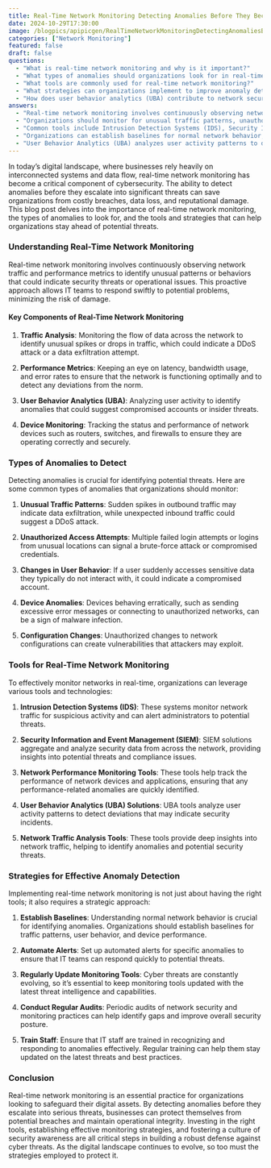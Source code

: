```yaml
---
title: Real-Time Network Monitoring Detecting Anomalies Before They Become Threats
date: 2024-10-29T17:30:00
image: /blogpics/apipicgen/RealTimeNetworkMonitoringDetectingAnomaliesBeforeTheyBecomeThreats-V06XVZTWDG.jpg
categories: ["Network Monitoring"]
featured: false
draft: false
questions:
  - "What is real-time network monitoring and why is it important?"
  - "What types of anomalies should organizations look for in real-time network monitoring?"
  - "What tools are commonly used for real-time network monitoring?"
  - "What strategies can organizations implement to improve anomaly detection in their networks?"
  - "How does user behavior analytics (UBA) contribute to network security?"
answers:
  - "Real-time network monitoring involves continuously observing network traffic and performance metrics to identify unusual patterns or behaviors that could indicate security threats or operational issues. It is important because it allows IT teams to detect anomalies early and respond swiftly, minimizing the risk of costly breaches, data loss, and reputational damage."
  - "Organizations should monitor for unusual traffic patterns, unauthorized access attempts, changes in user behavior, device anomalies, and unauthorized configuration changes. These anomalies can indicate potential threats such as DDoS attacks, data exfiltration, compromised accounts, malware infections, or vulnerabilities."
  - "Common tools include Intrusion Detection Systems (IDS), Security Information and Event Management (SIEM) solutions, network performance monitoring tools, User Behavior Analytics (UBA) solutions, and network traffic analysis tools. These tools help detect suspicious activity, analyze security data, and monitor network performance."
  - "Organizations can establish baselines for normal network behavior, automate alerts for specific anomalies, regularly update monitoring tools with the latest threat intelligence, conduct periodic security audits, and train IT staff to recognize and respond to anomalies effectively."
  - "User Behavior Analytics (UBA) analyzes user activity patterns to detect deviations from normal behavior, which can indicate compromised accounts or insider threats. By identifying unusual user actions, UBA helps organizations respond quickly to potential security incidents."
---
```

In today’s digital landscape, where businesses rely heavily on interconnected systems and data flow, real-time network monitoring has become a critical component of cybersecurity. The ability to detect anomalies before they escalate into significant threats can save organizations from costly breaches, data loss, and reputational damage. This blog post delves into the importance of real-time network monitoring, the types of anomalies to look for, and the tools and strategies that can help organizations stay ahead of potential threats.

### Understanding Real-Time Network Monitoring

Real-time network monitoring involves continuously observing network traffic and performance metrics to identify unusual patterns or behaviors that could indicate security threats or operational issues. This proactive approach allows IT teams to respond swiftly to potential problems, minimizing the risk of damage.

#### Key Components of Real-Time Network Monitoring

1. **Traffic Analysis**: Monitoring the flow of data across the network to identify unusual spikes or drops in traffic, which could indicate a DDoS attack or a data exfiltration attempt.
   
2. **Performance Metrics**: Keeping an eye on latency, bandwidth usage, and error rates to ensure that the network is functioning optimally and to detect any deviations from the norm.

3. **User Behavior Analytics (UBA)**: Analyzing user activity to identify anomalies that could suggest compromised accounts or insider threats.

4. **Device Monitoring**: Tracking the status and performance of network devices such as routers, switches, and firewalls to ensure they are operating correctly and securely.

### Types of Anomalies to Detect

Detecting anomalies is crucial for identifying potential threats. Here are some common types of anomalies that organizations should monitor:

1. **Unusual Traffic Patterns**: Sudden spikes in outbound traffic may indicate data exfiltration, while unexpected inbound traffic could suggest a DDoS attack.

2. **Unauthorized Access Attempts**: Multiple failed login attempts or logins from unusual locations can signal a brute-force attack or compromised credentials.

3. **Changes in User Behavior**: If a user suddenly accesses sensitive data they typically do not interact with, it could indicate a compromised account.

4. **Device Anomalies**: Devices behaving erratically, such as sending excessive error messages or connecting to unauthorized networks, can be a sign of malware infection.

5. **Configuration Changes**: Unauthorized changes to network configurations can create vulnerabilities that attackers may exploit.

### Tools for Real-Time Network Monitoring

To effectively monitor networks in real-time, organizations can leverage various tools and technologies:

1. **Intrusion Detection Systems (IDS)**: These systems monitor network traffic for suspicious activity and can alert administrators to potential threats.

2. **Security Information and Event Management (SIEM)**: SIEM solutions aggregate and analyze security data from across the network, providing insights into potential threats and compliance issues.

3. **Network Performance Monitoring Tools**: These tools help track the performance of network devices and applications, ensuring that any performance-related anomalies are quickly identified.

4. **User Behavior Analytics (UBA) Solutions**: UBA tools analyze user activity patterns to detect deviations that may indicate security incidents.

5. **Network Traffic Analysis Tools**: These tools provide deep insights into network traffic, helping to identify anomalies and potential security threats.

### Strategies for Effective Anomaly Detection

Implementing real-time network monitoring is not just about having the right tools; it also requires a strategic approach:

1. **Establish Baselines**: Understanding normal network behavior is crucial for identifying anomalies. Organizations should establish baselines for traffic patterns, user behavior, and device performance.

2. **Automate Alerts**: Set up automated alerts for specific anomalies to ensure that IT teams can respond quickly to potential threats.

3. **Regularly Update Monitoring Tools**: Cyber threats are constantly evolving, so it’s essential to keep monitoring tools updated with the latest threat intelligence and capabilities.

4. **Conduct Regular Audits**: Periodic audits of network security and monitoring practices can help identify gaps and improve overall security posture.

5. **Train Staff**: Ensure that IT staff are trained in recognizing and responding to anomalies effectively. Regular training can help them stay updated on the latest threats and best practices.

### Conclusion

Real-time network monitoring is an essential practice for organizations looking to safeguard their digital assets. By detecting anomalies before they escalate into serious threats, businesses can protect themselves from potential breaches and maintain operational integrity. Investing in the right tools, establishing effective monitoring strategies, and fostering a culture of security awareness are all critical steps in building a robust defense against cyber threats. As the digital landscape continues to evolve, so too must the strategies employed to protect it.